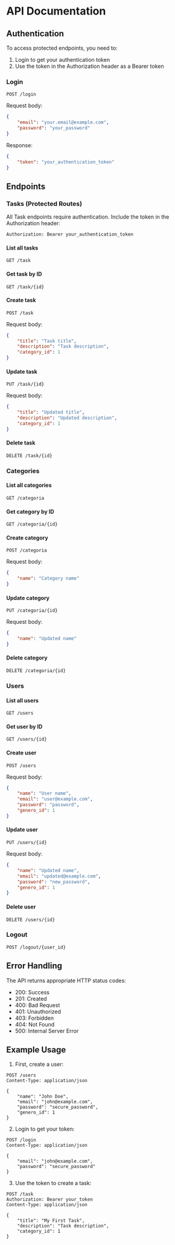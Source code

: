 # API Documentation

## Authentication

To access protected endpoints, you need to:

1. Login to get your authentication token
2. Use the token in the Authorization header as a Bearer token

### Login
```http
POST /login
```

Request body:
```json
{
    "email": "your.email@example.com",
    "password": "your_password"
}
```

Response:
```json
{
    "token": "your_authentication_token"
}
```

## Endpoints

### Tasks (Protected Routes)

All Task endpoints require authentication. Include the token in the Authorization header:
```http
Authorization: Bearer your_authentication_token
```

#### List all tasks
```http
GET /task
```

#### Get task by ID
```http
GET /task/{id}
```

#### Create task
```http
POST /task
```
Request body:
```json
{
    "title": "Task title",
    "description": "Task description",
    "category_id": 1
}
```

#### Update task
```http
PUT /task/{id}
```
Request body:
```json
{
    "title": "Updated title",
    "description": "Updated description",
    "category_id": 1
}
```

#### Delete task
```http
DELETE /task/{id}
```

### Categories

#### List all categories
```http
GET /categoria
```

#### Get category by ID
```http
GET /categoria/{id}
```

#### Create category
```http
POST /categoria
```
Request body:
```json
{
    "name": "Category name"
}
```

#### Update category
```http
PUT /categoria/{id}
```
Request body:
```json
{
    "name": "Updated name"
}
```

#### Delete category
```http
DELETE /categoria/{id}
```

### Users

#### List all users
```http
GET /users
```

#### Get user by ID
```http
GET /users/{id}
```

#### Create user
```http
POST /users
```
Request body:
```json
{
    "name": "User name",
    "email": "user@example.com",
    "password": "password",
    "genero_id": 1
}
```

#### Update user
```http
PUT /users/{id}
```
Request body:
```json
{
    "name": "Updated name",
    "email": "updated@example.com",
    "password": "new_password",
    "genero_id": 1
}
```

#### Delete user
```http
DELETE /users/{id}
```

### Logout
```http
POST /logout/{user_id}
```

## Error Handling

The API returns appropriate HTTP status codes:

- 200: Success
- 201: Created
- 400: Bad Request
- 401: Unauthorized
- 403: Forbidden
- 404: Not Found
- 500: Internal Server Error

## Example Usage

1. First, create a user:
```http
POST /users
Content-Type: application/json

{
    "name": "John Doe",
    "email": "john@example.com",
    "password": "secure_password",
    "genero_id": 1
}
```

2. Login to get your token:
```http
POST /login
Content-Type: application/json

{
    "email": "john@example.com",
    "password": "secure_password"
}
```

3. Use the token to create a task:
```http
POST /task
Authorization: Bearer your_token
Content-Type: application/json

{
    "title": "My First Task",
    "description": "Task description",
    "category_id": 1
}
```
